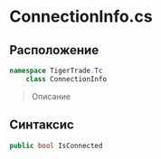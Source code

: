 
# ConnectionInfo.cs
## Расположение
```csharp
namespace TigerTrade.Tc  
    class ConnectionInfo
```

> Описание

## Синтаксис
```csharp
public bool IsConnected
```
